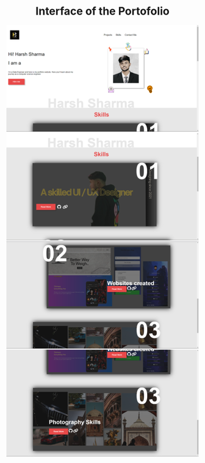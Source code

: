 <html>
  <h1 align="center">Interface of the Portofolio</h1>
  <img src="/ReadMeimg/Screenshot 2024-06-26 105811.png">
  <img src="/ReadMeimg/Screenshot 2024-06-26 105820.png">
  <img src="/ReadMeimg/Screenshot 2024-06-26 105827.png">
  <img src="/ReadMeimg/Screenshot 2024-06-26 105832.png">
</html>
